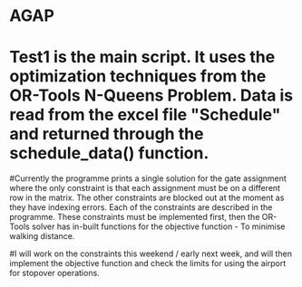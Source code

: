 # AGAP

# Test1 is the main script. It uses the optimization techniques from the OR-Tools N-Queens Problem. Data is read from the excel file "Schedule" and returned through the schedule_data() function. 

#Currently the programme prints a single solution for the gate assignment where the only constraint is that each assignment must be on a different row in the matrix. The other constraints are blocked out at the moment as they have indexing errors. Each of the constraints are described in the programme. These constraints must be implemented first, then the OR-Tools solver has in-built functions for the objective function - To minimise walking distance. 

#I will work on the constraints this weekend / early next week, and will then implement the objective function and check the limits for using the airport for stopover operations.

